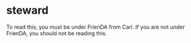 steward
=======

To read this, you must be under FrienDA from Carl. If you are not under FrienDA, you should not be reading this.
